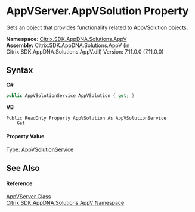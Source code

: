 # AppVServer.AppVSolution Property 
 

Gets an object that provides functionality related to AppVSolution objects.

**Namespace:**&nbsp;<a href="a638ea88-d709-bd82-5735-d58961438ce5">Citrix.SDK.AppDNA.Solutions.AppV</a><br />**Assembly:**&nbsp;Citrix.SDK.AppDNA.Solutions.AppV (in Citrix.SDK.AppDNA.Solutions.AppV.dll) Version: 7.11.0.0 (7.11.0.0)

## Syntax

**C#**
```csharp
public AppVSolutionService AppVSolution { get; }
```

**VB**
```vbnet
Public ReadOnly Property AppVSolution As AppVSolutionService
	Get
```


#### Property Value
Type: <a href="a1d9583a-771a-45b6-2a50-4e49888c7680">AppVSolutionService</a>

## See Also


#### Reference
<a href="2d79869b-1a27-6121-b364-7f6216816c3f">AppVServer Class</a><br /><a href="a638ea88-d709-bd82-5735-d58961438ce5">Citrix.SDK.AppDNA.Solutions.AppV Namespace</a><br />